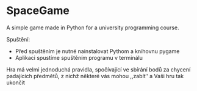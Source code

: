 # SpaceGame
A simple game made in Python for a university programming course.

Spuštění:
 - Před spuštěním je nutné nainstalovat Pythom a knihovnu pygame
 - Aplikaci spustíme spuštěním programu v terminálu

Hra má velmi jednoduchá pravidla, spočívající ve sbírání bodů za chycení padajících předmětů, z nichž některé vás mohou ,,zabít‘‘ a Vaši hru tak ukončit
